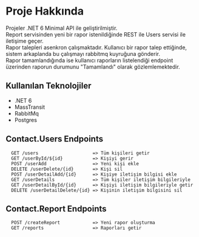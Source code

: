 
# Proje Hakkında
Projeler .NET 6 Minimal API ile geliştirilmiştir.\
Report servisinden yeni bir rapor istenildiğinde REST ile Users servisi ile iletişime geçer.\
Rapor talepleri asenkron çalışmaktadır. Kullanıcı bir rapor talep ettiğinde, sistem 
arkaplanda bu çalışmayı rabbitmq kuyruğuna gönderir.\
Rapor tamamlandığında ise kullanıcı raporların listelendiği endpoint üzerinden 
raporun durumunu "Tamamlandı" olarak gözlemlemektedir.



## Kullanılan Teknolojiler

- .NET 6
- MassTransit
- RabbitMq
- Postgres
  
## Contact.Users Endpoints

```http
  GET /users                    => Tüm kişileri getir
  GET /userById/${id}           => Kişiyi gerir
  POST /userAdd                 => Yeni kişi ekle
  DELETE /userDelete/{id}       => Kişi sil
  POST /userDetailAdd/{id}      => Kişiye iletişim bilgisi ekle
  GET /userDetails              => Tüm kişiler iletişim bilgileriyle
  GET /userDetailById/{id}      => Kişiyi iletişim bilgileriyle getir
  DELETE /userDetailDelete/{id} => Kişinin iletişim bilgisini sil
```

## Contact.Report Endpoints

```http
  POST /createReport            => Yeni rapor oluşturma
  GET /reports                  => Raporları getir
```
